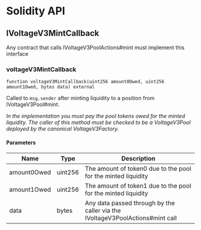 # Solidity API

## IVoltageV3MintCallback

Any contract that calls IVoltageV3PoolActions#mint must implement this interface

### voltageV3MintCallback

```solidity
function voltageV3MintCallback(uint256 amount0Owed, uint256 amount1Owed, bytes data) external
```

Called to `msg.sender` after minting liquidity to a position from IVoltageV3Pool#mint.

_In the implementation you must pay the pool tokens owed for the minted liquidity.
The caller of this method must be checked to be a VoltageV3Pool deployed by the canonical VoltageV3Factory._

#### Parameters

| Name | Type | Description |
| ---- | ---- | ----------- |
| amount0Owed | uint256 | The amount of token0 due to the pool for the minted liquidity |
| amount1Owed | uint256 | The amount of token1 due to the pool for the minted liquidity |
| data | bytes | Any data passed through by the caller via the IVoltageV3PoolActions#mint call |

